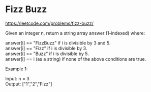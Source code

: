 # Fizz Buzz

https://leetcode.com/problems/fizz-buzz/<br>

Given an integer n, return a string array answer (1-indexed) where:<br>

answer[i] == "FizzBuzz" if i is divisible by 3 and 5.<br>
answer[i] == "Fizz" if i is divisible by 3.<br>
answer[i] == "Buzz" if i is divisible by 5.<br>
answer[i] == i (as a string) if none of the above conditions are true.<br>
 

Example 1:<br>

Input: n = 3<br>
Output: ["1","2","Fizz"]<br>
